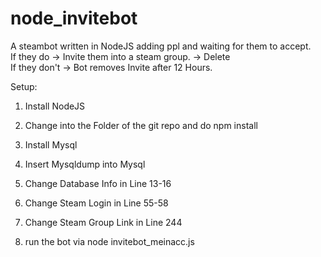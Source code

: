 # node_invitebot

A steambot written in NodeJS adding ppl and waiting for them to accept.  
If they do -> Invite them into a steam group.  -> Delete  
If they don't -> Bot removes Invite after 12 Hours.  
  
Setup: 
1. Install NodeJS 
2. Change into the Folder of the git repo and do npm install
2. Install Mysql
3. Insert Mysqldump into Mysql
4. Change Database Info in Line 13-16
5. Change Steam Login in Line 55-58
6. Change Steam Group Link in Line 244

7. run the bot via node invitebot_meinacc.js
